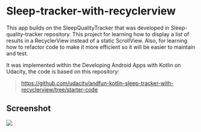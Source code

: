 # Sleep-tracker-with-recyclerview

This app builds on the SleepQualityTracker that was developed in Sleep-quality-tracker repository. This project for learning how to display a list of results in a RecyclerView instead of a static ScrollView. Also, for learning how to refactor code to make it more efficient so it will be easier to maintain and test.

It was implemented within the Developing Android Apps with Kotlin on Udacity, the code is based on this repository:

> https://github.com/udacity/andfun-kotlin-sleep-tracker-with-recyclerview/tree/starter-code

## Screenshot

![](https://drive.google.com/uc?export=view&id=199H5bjszhs5As6tua4_sqyDIXqJdFd5a)

